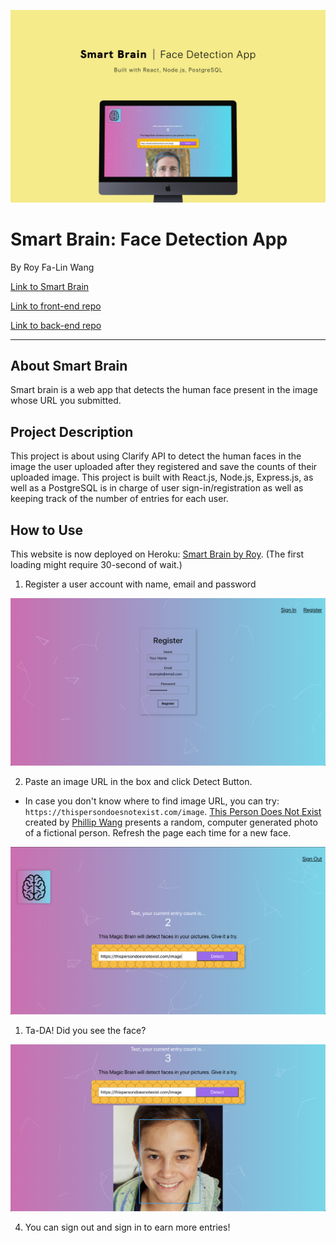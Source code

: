 ![Smart Brain Cover](public/Smart-app-cover.png)

# Smart Brain: Face Detection App

By Roy Fa-Lin Wang

[Link to Smart Brain](https://smart-brain-roy.herokuapp.com/)


[Link to front-end repo](https://github.com/falinwang/react-facerecognitionbrain)

[Link to back-end repo](https://github.com/falinwang/react-facerecognitionbrain-api)

---
## About Smart Brain

Smart brain is a web app that detects the human face present in the image whose URL you submitted.

## Project Description

This project is about using Clarify API to detect the human faces in the image the user uploaded after they registered and save the counts of their uploaded image. 
This project is built with React.js, Node.js, Express.js, as well as a PostgreSQL is in charge of user sign-in/registration as well as keeping track of the number of entries for each user.


## How to Use

This website is now deployed on Heroku: [Smart Brain by Roy](https://smart-brain-roy.herokuapp.com/). (The first loading might require 30-second of wait.)
1. Register a user account with name, email and password

![Register](public/register.png)

2. Paste an image URL in the box and click Detect Button.

- In case you don't know where to find image URL, you can try: `https://thispersondoesnotexist.com/image`. [This Person Does Not Exist](https://thispersondoesnotexist.com/) created by [Phillip Wang](https://www.producthunt.com/posts/this-person-does-not-exist) presents a random, computer generated photo of a fictional person. Refresh the page each time for a new face.

![Paste URL](public/pasteurl.png)

1. Ta-DA! Did you see the face?

![Face Detection](public/detectface.png)

4. You can sign out and sign in to earn more entries!